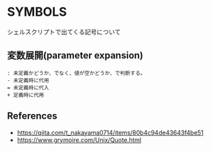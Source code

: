 # SYMBOLS

シェルスクリプトで出てくる記号について

## 変数展開(parameter expansion)

```shell
: 未定義かどうか、でなく、値が空かどうか、で判断する。
- 未定義時に代用
= 未定義時に代入
+ 定義時に代用
```

## References

- https://qiita.com/t_nakayama0714/items/80b4c94de43643f4be51
- https://www.grymoire.com/Unix/Quote.html
